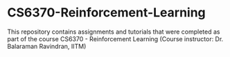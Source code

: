 # CS6370-Reinforcement-Learning

This repository contains assignments and tutorials that were completed as part of the course CS6370 - Reinforcement Learning (Course instructor: Dr. Balaraman Ravindran, IITM)

